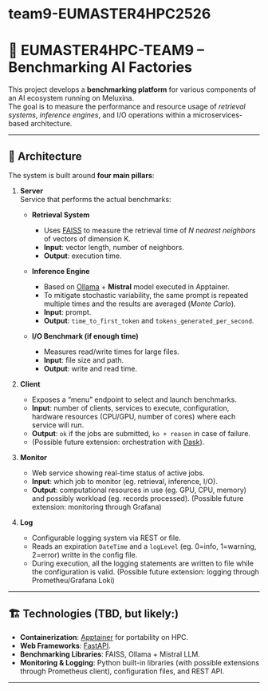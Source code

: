 # team9-EUMASTER4HPC2526
# 🧪 EUMASTER4HPC-TEAM9 – Benchmarking AI Factories

This project develops a **benchmarking platform** for various components of an AI ecosystem running on Meluxina.  
The goal is to measure the performance and resource usage of *retrieval systems*, *inference engines*, and I/O operations within a microservices-based architecture.

---

## 📐 Architecture

The system is built around **four main pillars**:

1. **Server**  
   Service that performs the actual benchmarks:
   - **Retrieval System**  
     - Uses [FAISS](https://github.com/facebookresearch/faiss) to measure the retrieval time of *N nearest neighbors* of vectors of dimension K.  
     - **Input**:  vector length, number of neighbors.  
     - **Output**: execution time.

   - **Inference Engine**  
     - Based on [Ollama](https://ollama.ai) + **Mistral** model executed in Apptainer.  
     - To mitigate stochastic variability, the same prompt is repeated multiple times and the results are averaged (*Monte Carlo*).
     - **Input**:  prompt.  
     - **Output**: `time_to_first_token` and `tokens_generated_per_second`.

   - **I/O Benchmark (if enough time)**  
     - Measures read/write times for large files.  
     - **Input**: file size and path.  
     - **Output**: write and read time.

2. **Client**  
   - Exposes a “menu” endpoint to select and launch benchmarks.  
   - **Input**: number of clients, services to execute, configuration, hardware resources (CPU/GPU, number of cores) where each service will run.  
   - **Output**: `ok` if the jobs are submitted, `ko + reason` in case of failure.  
   - (Possible future extension: orchestration with [Dask](https://www.dask.org/)).

3. **Monitor**  
   - Web service showing real-time status of active jobs.  
   - **Input**: which job to monitor (eg. retrieval, inference, I/O).  
   - **Output**: computational resources in use (eg. GPU, CPU, memory) and possibly workload (eg. records processed).
   (Possible future extension: monitoring through Grafana)

4. **Log**  
   - Configurable logging system via REST or file.  
   - Reads an expiration `DateTime` and a `logLevel` (eg. 0=info, 1=warning, 2=error) writte in the config file.  
   - During execution, all the logging statements are written to file while the configuration is valid.
   (Possible future extension: logging through Prometheu/Grafana Loki)

---

## 🏗️ Technologies (TBD, but likely:)

- **Containerization**: [Apptainer](https://apptainer.org/) for portability on HPC.
- **Web Frameworks**: [FastAPI](https://fastapi.tiangolo.com/).
- **Benchmarking Libraries**: FAISS, Ollama + Mistral LLM.
- **Monitoring & Logging**: Python built-in libraries (with possible extensions through Prometheus client), configuration files, and REST API.

---